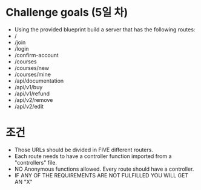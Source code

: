 # Challenge goals (5일 차)

- Using the provided blueprint build a server that has the following routes:
- /
- /join
- /login
- /confirm-account
- /courses
- /courses/new
- /courses/mine
- /api/documentation
- /api/v1/buy
- /api/v1/refund
- /api/v2/remove
- /api/v2/edit

# 조건

- Those URLs should be divided in FIVE different routers.
- Each route needs to have a controller function imported from a "controllers" file.
- NO Anonymous functions allowed. Every route should have a controller.
- IF ANY OF THE REQUIREMENTS ARE NOT FULFILLED YOU WILL GET AN "X"
